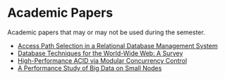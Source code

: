 # Academic Papers

Academic papers that may or may not be used during the semester.

* [Access Path Selection in a Relational Database Management System](https://www2.cs.duke.edu/courses/compsci516/cps216/spring03/papers/selinger-etal-1979.pdf)
* [Database Techniques for the World-Wide Web: A Survey](https://cse.buffalo.edu/~mpetropo/CSE705-FA08/pubs/webdb.pdf)
* [High-Performance ACID via Modular Concurrency Control](http://www.cs.cornell.edu/lorenzo/papers/Chao15Callas.pdf)
* [A Performance Study of Big Data on Small Nodes](http://www.vldb.org/pvldb/vol8/p762-loghin.pdf)
